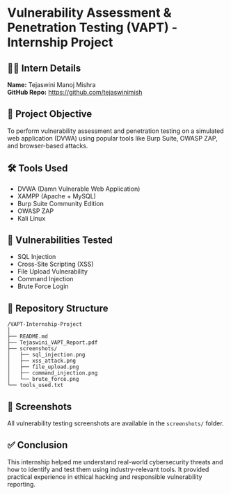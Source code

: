 
# Vulnerability Assessment & Penetration Testing (VAPT) - Internship Project

## 👩‍💻 Intern Details
**Name:** Tejaswini Manoj Mishra  
**GitHub Repo:** https://github.com/tejaswinimish

## 🧾 Project Objective
To perform vulnerability assessment and penetration testing on a simulated web application (DVWA) using popular tools like Burp Suite, OWASP ZAP, and browser-based attacks.

## 🛠 Tools Used
- DVWA (Damn Vulnerable Web Application)
- XAMPP (Apache + MySQL)
- Burp Suite Community Edition
- OWASP ZAP
- Kali Linux

## 🧪 Vulnerabilities Tested
- SQL Injection
- Cross-Site Scripting (XSS)
- File Upload Vulnerability
- Command Injection
- Brute Force Login

## 📁 Repository Structure
```
/VAPT-Internship-Project
│
├── README.md
├── Tejaswini_VAPT_Report.pdf
├── screenshots/
│   ├── sql_injection.png
│   ├── xss_attack.png
│   ├── file_upload.png
│   ├── command_injection.png
│   └── brute_force.png
└── tools_used.txt
```

## 📸 Screenshots
All vulnerability testing screenshots are available in the `screenshots/` folder.

## ✅ Conclusion
This internship helped me understand real-world cybersecurity threats and how to identify and test them using industry-relevant tools. It provided practical experience in ethical hacking and responsible vulnerability reporting.
